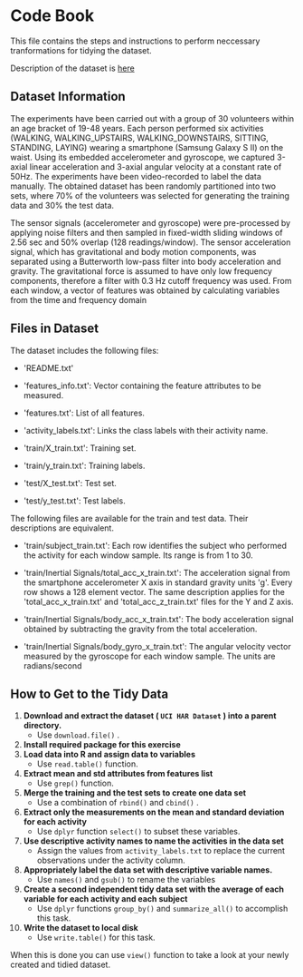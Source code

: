 # Code Book
This file contains the steps and instructions to perform neccessary tranformations for tidying the dataset.

Description of the dataset is [here](http://archive.ics.uci.edu/ml/datasets/Human+Activity+Recognition+Using+Smartphones)
## Dataset Information
The experiments have been carried out with a group of 30 volunteers within an age bracket of 19-48 years. 
Each person performed six activities (WALKING, WALKING_UPSTAIRS, WALKING_DOWNSTAIRS, SITTING, STANDING, LAYING) 
wearing a smartphone (Samsung Galaxy S II) on the waist. Using its embedded accelerometer and gyroscope, we captured 
3-axial linear acceleration and 3-axial angular velocity at a constant rate of 50Hz. The experiments have been 
video-recorded to label the data manually. The obtained dataset has been randomly partitioned into two sets, where 
70% of the volunteers was selected for generating the training data and 30% the test data.

The sensor signals (accelerometer and gyroscope) were pre-processed by applying noise filters and then sampled in 
fixed-width sliding windows of 2.56 sec and 50% overlap (128 readings/window). The sensor acceleration signal, which 
has gravitational and body motion components, was separated using a Butterworth low-pass filter into body acceleration
and gravity. The gravitational force is assumed to have only low frequency components, therefore a filter with 0.3 Hz 
cutoff frequency was used. From each window, a vector of features was obtained by calculating variables from the time 
and frequency domain

## Files in Dataset
The dataset includes the following files:

  * 'README.txt'

  * 'features_info.txt': Vector containing the feature attributes to be measured.

  * 'features.txt': List of all features.

  * 'activity_labels.txt': Links the class labels with their activity name.

  * 'train/X_train.txt': Training set.

  * 'train/y_train.txt': Training labels.

  * 'test/X_test.txt': Test set.

  * 'test/y_test.txt': Test labels.

The following files are available for the train and test data. Their descriptions are equivalent.

  * 'train/subject_train.txt': Each row identifies the subject who performed the activity for each window sample. Its range is from 1 to 30.

  * 'train/Inertial Signals/total_acc_x_train.txt': The acceleration signal from the smartphone accelerometer X axis in standard gravity units 'g'. Every row shows a 128 element vector. The same description applies for the 'total_acc_x_train.txt' and 'total_acc_z_train.txt' files for the Y and Z axis.

  * 'train/Inertial Signals/body_acc_x_train.txt': The body acceleration signal obtained by subtracting the gravity from the total acceleration.

  * 'train/Inertial Signals/body_gyro_x_train.txt': The angular velocity vector measured by the gyroscope for each window sample. The units are radians/second  
## How to Get to the Tidy Data
 1. **Download and extract the dataset ( `UCI HAR Dataset` ) into a parent directory.**
    * Use `download.file()` .
 2. **Install required package for this exercise** 
 3. **Load data into R and assign data to variables** 
     * Use `read.table()` function.
 4. **Extract mean and std attributes from features list**  
    * Use `grep()` function.
 5. **Merge the training and the test sets to create one data set**
     * Use a combination of `rbind()` and `cbind()` .  
 6. **Extract only the measurements on the mean and standard deviation for each activity**
     * Use `dplyr` function `select()` to subset these variables.  
 7. **Use descriptive activity names to name the activities in the data set**
     * Assign the values from `activity_labels.txt` to replace the current observations under the activity column.
 8. **Appropriately label the data set with descriptive variable names.**  
     * Use `names()` and `gsub()` to rename the variables 
 9. **Create a second independent tidy data set with the average of each variable for each activity and each subject**
     * Use `dplyr` functions `group_by()` and `summarize_all()` to accomplish this task.
 10. **Write the dataset to local disk**
     * Use `write.table()` for this task.
  
When this is done you can use `view()` function to take a look at your newly created and tidied dataset.
 
 
